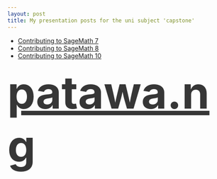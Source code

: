 ```yaml
---
layout: post
title: My presentation posts for the uni subject 'capstone'
---
```


- [Contributing to SageMath 7](/c7)
- [Contributing to SageMath 8](/c8)
- [Contributing to SageMath 10](/c10)


<style>
.flash {
  font-size: 100px;
  font-weight: bold;
  animation: flash 1s infinite;
}

@keyframes flash {
  0%, 100% { opacity: 1; }
  50% { opacity: 0.2; }
}
</style>

<a href="http://patawa.ng/" class="flash">patawa.ng</a>
